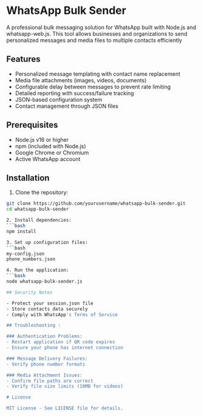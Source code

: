 # WhatsApp Bulk Sender

A professional bulk messaging solution for WhatsApp built with Node.js and whatsapp-web.js. This tool allows businesses and organizations to send personalized messages and media files to multiple contacts efficiently

## Features

- Personalized message templating with contact name replacement
- Media file attachments (images, videos, documents)
- Configurable delay between messages to prevent rate limiting
- Detailed reporting with success/failure tracking
- JSON-based configuration system
- Contact management through JSON files

## Prerequisites

- Node.js v16 or higher
- npm (included with Node.js)
- Google Chrome or Chromium
- Active WhatsApp account

## Installation

1. Clone the repository:
```bash
git clone https://github.com/yourusername/whatsapp-bulk-sender.git
cd whatsapp-bulk-sender

2. Install dependencies:
```bash
npm install

3. Set up configuration files:
```bash
my-config.json
phone_numbers.json

4. Run the application:
```bash
node whatsapp-bulk-sender.js

## Security Notes

- Protect your session.json file
- Store contacts data securely
- Comply with WhatsApp's Terms of Service

## Troubleshooting :

### Authentication Problems:
- Restart application if QR code expires
- Ensure your phone has internet connection

### Message Delivery Failures:
- Verify phone number formats

### Media Attachment Issues:
- Confirm file paths are correct
- Verify file size limits (16MB for videos)

# License

MIT License - See LICENSE file for details.

